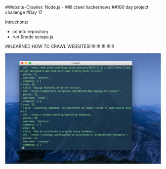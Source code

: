 #Website-Crawler: Node.js - Will crawl hackernews
##100 day project challenge
#Day 17

Intructions:
- cd into repository
- run $node scrape.js

##LEARNED HOW TO CRAWL WEBSITES!!!!!!!!!!!!!!!!!!!!

![screenshot](https://github.com/kennybatista/website-crawler/blob/master/screenshot.png)
